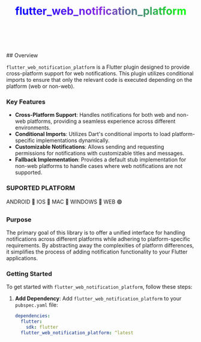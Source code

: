 
<p align="center" style="background: url('https://i.pinimg.com/736x/6b/7f/6b/6b7f6b118ebc01f6e8d8b6e6027398af.jpg') no-repeat center center; background-size: cover; height: 150px; display: flex; align-items: center; justify-content: center; padding: 20px;">
  <span style="background: linear-gradient(to right, #0000FF, #8A2BE2, #00FF00); -webkit-background-clip: text; -webkit-text-fill-color: transparent; font-size: 2em; font-weight: bold;">
    flutter_web_notification_platform
  </span>
</p>
## Overview

`flutter_web_notification_platform` is a Flutter plugin designed to provide cross-platform support for web notifications. This plugin utilizes conditional imports to ensure that only the relevant code is executed depending on the platform (web or non-web). 

### Key Features

- **Cross-Platform Support**: Handles notifications for both web and non-web platforms, providing a seamless experience across different environments. 
- **Conditional Imports**: Utilizes Dart's conditional imports to load platform-specific implementations dynamically.
- **Customizable Notifications**: Allows sending and requesting permissions for notifications with customizable titles and messages.
- **Fallback Implementation**: Provides a default stub implementation for non-web platforms to handle cases where web notifications are not supported.

### SUPORTED PLATFORM
ANDROID 🔴
IOS 🔴
MAC 🔴
WINDOWS 🔴
WEB 🟢
### Purpose

The primary goal of this library is to offer a unified interface for handling notifications across different platforms while adhering to platform-specific requirements. By abstracting away the complexities of platform differences, it simplifies the process of adding notification functionality to your Flutter applications.

### Getting Started

To get started with `flutter_web_notification_platform`, follow these steps:

1. **Add Dependency**:
   Add `flutter_web_notification_platform` to your `pubspec.yaml` file:

   ```yaml
   dependencies:
     flutter:
       sdk: flutter
     flutter_web_notification_platform: ^latest
